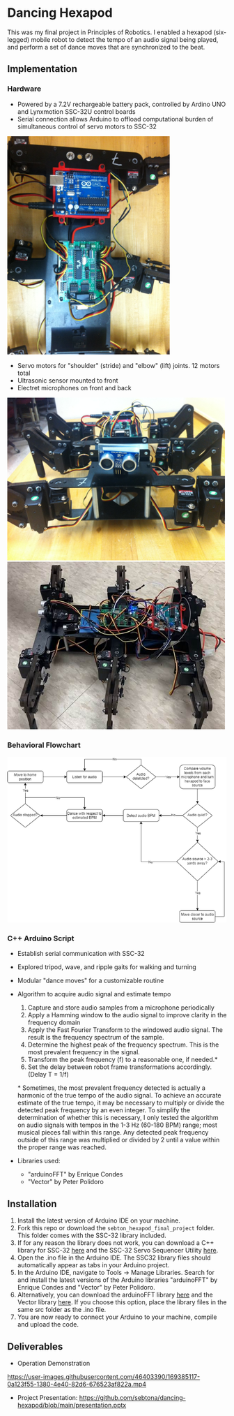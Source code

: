 # Dancing Hexapod
This was my final project in Principles of Robotics. I enabled a hexapod (six-legged) mobile robot to detect the tempo of an audio signal being played, and perform a set of dance moves that are synchronized to the beat.

## Implementation
### Hardware
- Powered by a 7.2V rechargeable battery pack, controlled by Ardino UNO and Lynxmotion SSC-32U control boards
- Serial connection allows Arduino to offload computational burden of simultaneous control of servo motors to SSC-32
<img src="https://github.com/sebtona/dancing-hexapod/blob/main/control_boards.jpg" alt="Control boards" height="500"/>

- Servo motors for "shoulder" (stride) and "elbow" (lift) joints. 12 motors total
- Ultrasonic sensor mounted to front
- Electret microphones on front and back

<img src="https://github.com/sebtona/dancing-hexapod/blob/main/hexapod_front.jpg" alt="Front View" width="500"/> <img src="https://github.com/sebtona/dancing-hexapod/blob/main/hexapod_top.jpg" alt="Top View" width="500"/>

### Behavioral Flowchart

![Flowchart](https://github.com/sebtona/dancing-hexapod/blob/main/flowchart.png)

### C++ Arduino Script
- Establish serial communication with SSC-32
- Explored tripod, wave, and ripple gaits for walking and turning
- Modular "dance moves" for a customizable routine
- Algorithm to acquire audio signal and estimate tempo
  1. Capture and store audio samples from a microphone periodically
  2. Apply a Hamming window to the audio signal to improve clarity in the frequency domain
  3. Apply the Fast Fourier Transform to the windowed audio signal. The result is the frequency spectrum of the sample.
  4. Determine the highest peak of the frequency spectrum. This is the most prevalent frequency in the signal.
  5. Transform the peak frequency (f) to a reasonable one, if needed.\*
  6. Set the delay between robot frame transformations accordingly. (Delay T = 1/f)
  
  \* Sometimes, the most prevalent frequency detected is actually a harmonic of the true tempo of the audio signal. To achieve an accurate estimate of the true tempo, it may be necessary to multiply or divide the detected peak frequency by an even integer. To simplify the determination of whether this is necessary, I only tested the algorithm on audio signals with tempos in the 1-3 Hz (60-180 BPM) range; most musical pieces fall within this range. Any detected peak frequency outside of this range was multiplied or divided by 2 until a value within the proper range was reached.
- Libraries used:
  - "arduinoFFT" by Enrique Condes
  - "Vector" by Peter Polidoro
  
## Installation
1. Install the latest version of Arduino IDE on your machine.
2. Fork this repo or download the `sebton_hexapod_final_project` folder. This folder comes with the SSC-32 library included.
3. If for any reason the library does not work, you can download a C++ library for SSC-32 <a href="https://github.com/RobotGrrl/Arduino-SSC32" target="_blank">here</a> and the SSC-32 Servo Sequencer Utility <a href="http://www.lynxmotion.com/p-895-free-download-ssc-32-servo-sequencer-utility-created-using-flowbotics-studio.aspx" target="_blank">here</a>.
4. Open the .ino file in the Arduino IDE. The SSC32 library files should automatically appear as tabs in your Arduino project.
5. In the Arduino IDE, navigate to Tools -> Manage Libraries. Search for and install the latest versions of the Arduino libraries "arduinoFFT" by Enrique Condes and "Vector" by Peter Polidoro.
6. Alternatively, you can download the arduinoFFT library <a href="https://www.arduino.cc/reference/en/libraries/arduinofft/" target="_blank">here</a> and the Vector library <a href="https://www.arduino.cc/reference/en/libraries/vector/" target="_blank">here</a>. If you choose this option, place the library files in the same src folder as the .ino file.
7. You are now ready to connect your Arduino to your machine, compile and upload the code.

## Deliverables
- Operation Demonstration

https://user-images.githubusercontent.com/46403390/169385117-0a123f55-1380-4e40-82d6-676523af822a.mp4
- Project Presentation: https://github.com/sebtona/dancing-hexapod/blob/main/presentation.pptx
